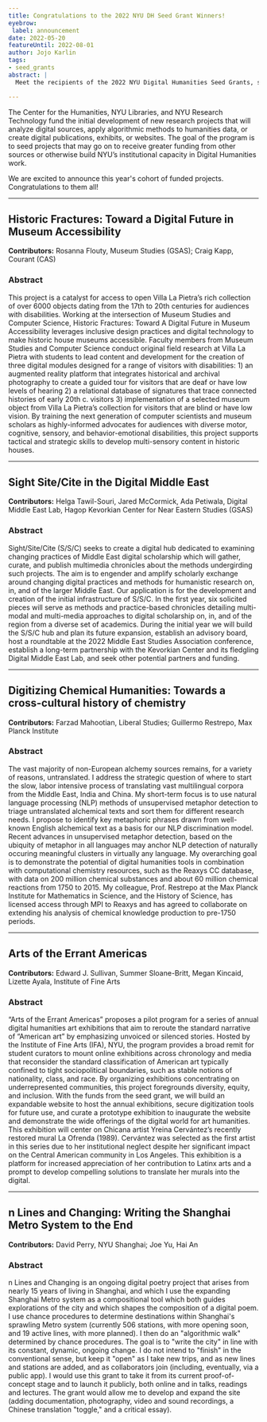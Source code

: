 ```yaml
---
title: Congratulations to the 2022 NYU DH Seed Grant Winners!
eyebrow:
 label: announcement
date: 2022-05-20
featureUntil: 2022-08-01
author: Jojo Karlin
tags:
- seed_grants
abstract: |
  Meet the recipients of the 2022 NYU Digital Humanities Seed Grants, sponsored by the NYU Center for Humanities, NYU Libraries, and NYU Research Technology.

---
```

The Center for the Humanities, NYU Libraries, and NYU Research Technology fund the initial development of new research projects that will analyze digital sources, apply algorithmic methods to humanities data, or create digital publications, exhibits, or websites. The goal of the program is to seed projects that may go on to receive greater funding from other sources or otherwise build NYU’s institutional capacity in Digital Humanities work.

We are excited to announce this year's cohort of funded projects. Congratulations to them all!

---------

## Historic Fractures: Toward a Digital Future in Museum Accessibility

**Contributors:** Rosanna Flouty, Museum Studies (GSAS); Craig Kapp, Courant (CAS)

### Abstract

This project is a catalyst for access to open Villa La Pietra’s rich collection of over 6000 objects dating from the 17th to 20th centuries for audiences with disabilities. Working at the intersection of Museum Studies and Computer Science, Historic Fractures: Toward A Digital Future in Museum Accessibility leverages inclusive design practices and digital technology to make historic house museums accessible. Faculty members from Museum Studies and Computer Science conduct original field research at Villa La Pietra with students to lead content and development for the creation of three digital modules designed for a range of visitors with disabilities: 1) an augmented reality platform that integrates historical and archival photography to create a guided tour for visitors that are deaf or have low levels of hearing 2) a relational database of signatures that trace connected histories of early 20th c. visitors 3) implementation of a selected museum object from Villa La Pietra’s collection for visitors that are blind or have low vision. By training the next generation of computer scientists and museum scholars as highly-informed advocates for audiences with diverse motor, cognitive, sensory, and behavior-emotional disabilities, this project supports tactical and strategic skills to develop multi-sensory content in historic houses.

---------

## Sight Site/Cite in the Digital Middle East

**Contributors:** Helga Tawil-Souri, Jared McCormick, Ada Petiwala, Digital Middle East Lab, Hagop Kevorkian Center for Near Eastern Studies (GSAS)

### Abstract
Sight/Site/Cite (S/S/C) seeks to create a digital hub dedicated to examining changing practices of Middle East digital scholarship which will gather, curate, and publish multimedia chronicles about the methods undergirding such projects. The aim is to engender and amplify scholarly exchange around changing digital practices and methods for humanistic research on, in, and of the larger Middle East. Our application is for the development and creation of the initial infrastructure of S/S/C. In the first year, six solicited pieces will serve as methods and practice-based chronicles detailing multi-modal and multi-media approaches to digital scholarship on, in, and of the region from a diverse set of academics. During the initial year we will build the S/S/C hub and plan its future expansion, establish an advisory board, host a roundtable at the 2022 Middle East Studies Association conference, establish a long-term partnership with the Kevorkian Center and its fledgling Digital Middle East Lab, and seek other potential partners and funding.

---------

## Digitizing Chemical Humanities: Towards a cross-cultural history of chemistry

**Contributors:** Farzad Mahootian, Liberal Studies; Guillermo Restrepo, Max Planck Institute

### Abstract
The vast majority of non-European alchemy sources remains, for a variety of reasons, untranslated. I address the strategic question of where to start the slow, labor intensive process of translating vast multilingual corpora from the Middle East, India and China. My short-term focus is to use natural language processing (NLP) methods of unsupervised metaphor detection to triage untranslated alchemical texts and sort them for different research needs. I propose to identify key metaphoric phrases drawn from well-known English alchemical text as a basis for our NLP discrimination model. Recent advances in unsupervised metaphor detection, based on the ubiquity of metaphor in all languages may anchor NLP detection of naturally occuring meaningful clusters in virtually any language. My overarching goal is to demonstrate the potential of digital humanities tools in combination with computational chemistry resources, such as the Reaxys CC database, with data on 200 million chemical substances and about 60 million chemical reactions from 1750 to 2015. My colleague, Prof. Restrepo at the Max Planck Institute for Mathematics in Science, and the History of Science, has licensed access through MPI to Reaxys and has agreed to collaborate on extending his analysis of chemical knowledge production to pre-1750 periods.

---------

## Arts of the Errant Americas

**Contributors:** Edward J. Sullivan, Summer Sloane-Britt, Megan Kincaid, Lizette Ayala, Institute of Fine Arts

### Abstract
“Arts of the Errant Americas” proposes a pilot program for a series of annual digital humanities art exhibitions that aim to reroute the standard narrative of “American art” by emphasizing unvoiced or silenced stories. Hosted by the Institute of Fine Arts (IFA), NYU, the program provides a broad remit for student curators to mount online exhibitions across chronology and media that reconsider the standard classification of American art typically confined to tight sociopolitical boundaries, such as stable notions of nationality, class, and race. By organizing exhibitions concentrating on underrepresented communities, this project foregrounds diversity, equity, and inclusion. With the funds from the seed grant, we will build an expandable website to host the annual exhibitions, secure digitization tools for future use, and curate a prototype exhibition to inaugurate the website and demonstrate the wide offerings of the digital world for art humanities. This exhibition will center on Chicana artist Yreina Cervántez’s recently restored mural La Ofrenda (1989). Cervántez was selected as the first artist in this series due to her institutional neglect despite her significant impact on the Central American community in Los Angeles. This exhibition is a platform for increased appreciation of her contribution to Latinx arts and a prompt to develop compelling solutions to translate her murals into the digital.

---------

## n Lines and Changing: Writing the Shanghai Metro System to the End

**Contributors:** David Perry, NYU Shanghai; Joe Yu, Hai An

### Abstract
n Lines and Changing is an ongoing digital poetry project that arises from nearly 15 years of living in Shanghai, and which I use the expanding Shanghai Metro system as a compositional tool which both guides explorations of the city and which shapes the composition of a digital poem. I use chance procedures to determine destinations within Shanghai's sprawling Metro system (currently 506 stations, with more opening soon, and 19 active lines, with more planned). I then do an "algorithmic walk" determined by chance procedures. The goal is to "write the city" in line with its constant, dynamic, ongoing change. I do not intend to "finish" in the conventional sense, but keep it "open" as I take new trips, and as new lines and stations are added, and as collaborators join (including, eventually, via a public app). I would use this grant to take it from its current proof-of-concept stage and to launch it publicly, both online and in talks, readings and lectures. The grant would allow me to develop and expand the site (adding documentation, photography, video and sound recordings, a Chinese translation "toggle," and a critical essay).

